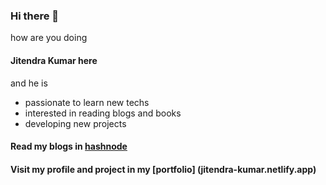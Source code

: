 ### Hi there 👋️
how are you doing
#### Jitendra Kumar here
and he is
- passionate to learn new techs
- interested in reading blogs and books
- developing new projects

#### Read my blogs in [hashnode](https://jit2endra.hashnode.dev/)
#### Visit my profile and project in my [portfolio] (jitendra-kumar.netlify.app)
